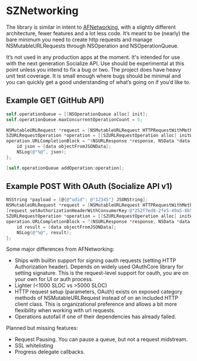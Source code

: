 SZNetworking
============

The library is similar in intent to
[AFNetworking](https://github.com/AFNetworking/AFNetworking), with a slightly
different architecture, fewer features and a lot less code. It’s meant to be
(nearly) the bare minimum you need to create http requests and manage
NSMutableURLRequests through NSOperation and NSOperationQueue.

It’s not used in any production apps at the moment. It's intended for use with
the next generation Socialize API. Use should be experimental at this point
unless you intend to fix a bug or two. The project does have heavy unit test
coverage. It is small enough where bugs should be minimal and you can quickly
get a good understanding of what’s going on if you’d like to.

Example GET (GitHub API)
------------------------

``` objective-c
self.operationQueue = [[NSOperationQueue alloc] init];
self.operationQueue.maxConcurrentOperationCount = 5;

NSMutableURLRequest *request = [NSMutableURLRequest HTTPRequestWithMethod:@"GET" scheme:@"https" host:@"api.github.com" path:@"/users/socialize/repos" parameters:nil];
SZURLRequestOperation *operation = [[SZURLRequestOperation alloc] initWithURLRequest:request];
operation.URLCompletionBlock = ^(NSURLResponse *response, NSData *data, NSError *error) {
    id json = [data objectFromJSONData];
    NSLog(@"%@", json);
};

[self.operationQueue addOperation:operation];
```

Example POST With OAuth (Socialize API v1)
------------------------------------------

``` objective-c
NSString *payload = [@{@"udid": @"12345"} JSONString];
NSMutableURLRequest *request = [NSMutableURLRequest HTTPRequestWithMethod:@"POST" scheme:@"https" host:@"api.getsocialize.com" path:@"/v1/authenticate/" parameters:@{@"payload": payload}];
[request setAuthorizationHeaderWithConsumerKey:@"252f7ed8-2fe5-49a5-8b52-b5c06bd63891" consumerSecret:@"ea9dc991-fb32-4d40-9d85-aab35debf61c" token:nil tokenSecret:nil];
SZURLRequestOperation *operation = [[SZURLRequestOperation alloc] initWithURLRequest:request];
operation.URLCompletionBlock = ^(NSURLResponse *response, NSData *data, NSError *error) {
    id result = [data objectFromJSONData];
    NSLog(@"%@", result);
};
```

Some major differences from AFNetworking:

- Ships with builtin support for signing oauth requests (setting HTTP
Authorization header).  Depends on widely used OAuthCore library for setting
signature.  This is the request-level support for oauth, you are on your own
for UI or auth process.
- Lighter (&lt;1000 SLOC vs &gt;5000 SLOC)
- HTTP request setup (parameters, OAuth) exists on exposed category methods of NSMutableURLRequest
instead of on an included HTTP client class. This is organizational preference and allows
a bit more flexibility when working with url requests.
- Operations autofail if one of their dependencies has already failed.

Planned but missing features:

- Request Pausing. You can pause a queue, but not a request midstream.
- SSL whitelisting
- Progress delegate callbacks.
